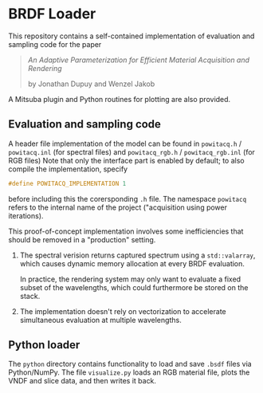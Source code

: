 # BRDF Loader

This repository contains a self-contained implementation of evaluation and
sampling code for the paper

> *An Adaptive Parameterization for Efficient Material
>  Acquisition and Rendering*
>
> by Jonathan Dupuy and Wenzel Jakob

A Mitsuba plugin and Python routines for plotting are also provided.


## Evaluation and sampling code

A header file implementation of the model can be found in ``powitacq.h`` /
``powitacq.inl`` (for spectral files) and ``powitacq_rgb.h`` /
``powitacq_rgb.inl`` (for RGB files) Note that only the interface part is
enabled by default; to also compile the implementation, specify

```cpp
#define POWITACQ_IMPLEMENTATION 1
```

before including this the corersponding ``.h`` file. The namespace
``powitacq`` refers to the internal name of the project ("acquisition
using power iterations).

This proof-of-concept implementation involves some inefficiencies that should
be removed in a "production" setting.

1. The spectral verision returns captured spectrum using a ``std::valarray``,
   which causes dynamic memory allocation at every BRDF evaluation.

   In practice, the rendering system may only want to evaluate a fixed subset
   of the wavelengths, which could furthermore be stored on the stack.

2. The implementation doesn't rely on vectorization to accelerate simultaneous
   evaluation at multiple wavelengths.

## Python loader

The ``python`` directory contains functionality to load and save ``.bsdf``
files via Python/NumPy. The file ``visualize.py`` loads an RGB material file,
plots the VNDF and slice data, and then writes it back.
